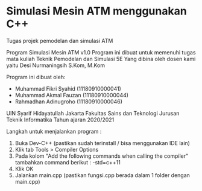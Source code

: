 # Simulasi Mesin ATM menggunakan C++
Tugas projek pemodelan dan simulasi ATM

Program Simulasi Mesin ATM v1.0
Program ini dibuat untuk memenuhi tugas mata kuliah Teknik Pemodelan dan Simulasi 5E
Yang dibina oleh dosen kami yaitu Desi Nurmaningsih S.Kom, M.Kom
 
Program ini dibuat oleh:
- Muhammad Fikri Syahid	(11180910000041)
- Muhammad Akmal Fauzan	(11180910000044)
- Rahmadhan Adinugroho		(11180910000046)

UIN Syarif Hidayatullah Jakarta Fakultas Sains dan Teknologi Jurusan Teknik Informatika 
Tahun ajaran 2020/2021

Langkah untuk menjalankan program :
1. Buka Dev-C++ (pastikan sudah terinstall / bisa menggunakan IDE lain)
2. Klik tab Tools > Compiler Options
3. Pada kolom "Add the following commands when calling the compiler" tambahkan command berikut :
   -std=c++11
4. Klik OK
5. Jalankan main.cpp (pastikan fungsi.cpp berada dalam 1 folder dengan main.cpp)

